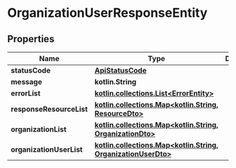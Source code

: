 
# OrganizationUserResponseEntity

## Properties
Name | Type | Description | Notes
------------ | ------------- | ------------- | -------------
**statusCode** | [**ApiStatusCode**](ApiStatusCode.md) |  |  [optional]
**message** | **kotlin.String** |  |  [optional]
**errorList** | [**kotlin.collections.List&lt;ErrorEntity&gt;**](ErrorEntity.md) |  |  [optional]
**responseResourceList** | [**kotlin.collections.Map&lt;kotlin.String, ResourceDto&gt;**](ResourceDto.md) |  |  [optional]
**organizationList** | [**kotlin.collections.Map&lt;kotlin.String, OrganizationDto&gt;**](OrganizationDto.md) |  |  [optional]
**organizationUserList** | [**kotlin.collections.Map&lt;kotlin.String, OrganizationUserDto&gt;**](OrganizationUserDto.md) |  |  [optional]



